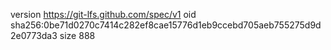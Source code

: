 version https://git-lfs.github.com/spec/v1
oid sha256:0be71d0270c7414c282ef8cae15776d1eb9ccebd705aeb755275d9d2e0773da3
size 888

